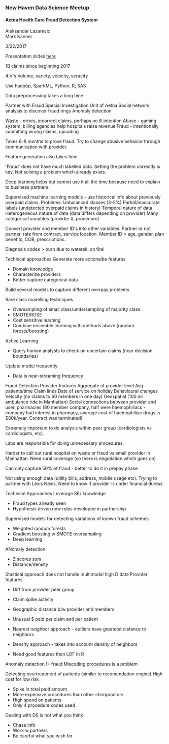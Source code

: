 ### New Haven Data Science Meetup  
#### Aetna Health Care Fraud Detection System  
Aleksandar Lazarevic  
Mark Kanner  

3/22/2017

Presentation slides [here](https://drive.google.com/open?id=0BzeY9Dxv2ToSRmF1V3pudFg0OHJWMTAwNHExMVY5TTJ0QmRj)

1B claims since beginning 2017

4 V's
Volume, variety, velocity, veracity

Use hadoop, SparkML, Python, R, SAS

Data preprocessing takes a long time

Partner with Fraud Special Investigation Unit of Aetna
Social network analysis to discover fraud rings
Anomaly detection

Waste - errors, incorrect claims, perhaps no ill intention
Abuse - gaming system, billing agencies help hospitals raise revenue
Fraud - intentionally submitting wrong claims, upcoding

Takes 6-8 months to prove fraud.  Try to change abusive behavior through communication with provider.

Feature generation also takes time

'Fraud' does not have much labelled data.  Setting the problem correctly is key.  Not solving a problem which already exists.

Deep learning helps but cannot use it all the time because need to explain to business partners.

Supervised machine learning models - use historical info about previously overpaid claims.
Problems:
Unbalanced classes (3-5%)
Partial/inaccurate labels (undetected overpaid claims in history)
Temporal nature of data
Heterogeneous nature of data (data differs depending on provider)
Many categorical variables (provider #, procedure)

Convert provider and member ID's into other variables.  Partner or not partner, rate from contract, service location.  Member ID > age, gender, plan benefits, COB, prescriptions.

Diagnosis codes > burn due to waterski on fire!

Technical approaches
Generate more actionalbe features
* Domain knowledge
* Characterize providers
* Better capture categorical data

Build several models to capture different overpay problems

Rare class modelling techniques
* Oversampling of small class/undersampling of majority class
* SMOTE/ROSE
* Cost sensitive learning
* Combine ensemble learning with methods above (random forests/boosting)

Active Learning
* Query human analysts to check on uncertain claims (near decision boundaries)

Update model frequently
* Data is near-streaming frequency

Fraud Detection
Provider features
Aggregate at provider level
Avg patients/time
Claim lines
Date of service on holiday
Behavioural changes
Velocity (no claims to 60 members in one day)
Geospatial (100 mi ambulance ride in Manhattan)
Social connections between provider and user, pharmacies (80 member company, half were haemophiliacs - company had interest in pharmacy, average cost of haemophiliac drugs is $80k/year.  Contract was terminated)

Extremely important to do analysis within peer group (cardiologists vs cardiologists, etc).

Labs are responsible for doing unnecessary procedures.

Harder to call out rural hospital on waste or fraud vs small provider in Manhattan.  Need rural coverage (so there is negotiation which goes on)

Can only capture 50% of fraud - better to do it in prepay phase

Not using enough data (utility bills, address, mobile usage etc).  Trying to partner with Lexis Nexis.  Need to know if provider is under financial duress.

Technical Approaches
Leverage SIU knowledge
* Fraud types already seen
* Hypothesis driven new rules developed in partnership

Supervised models for detecting variations of known fraud schemes
* Weighted random forests
* Gradient boosting w SMOTE oversampling
* Deep learning

ANomaly detection
* Z scores sum
* Distance/density

Stastical approach does not handle multimodal high D data
Provider features
* Diff from provider peer group
* Claim spike activity
* Geographic distance b/w provider and members
* Unusual $ paid per claim and per patient

* Nearest neighbor approach - outliers have greatetst distance to neighbors
* Density approach - takes into account density of neighbors
* Need good features then LOF in R

Anomaly detection != fraud
Miscoding procedures is a problem


Detecting overtreatment of patients (similar to recomendation engine)
High cost for low risk
* Spike in total paid amount
* More expensive procedures than other chiropractors
* High spend on patients
* Only 4 procedure codes used

Dealing with DS is not what you think
* Chase info
* Work w partners
* Be careful what you wish for